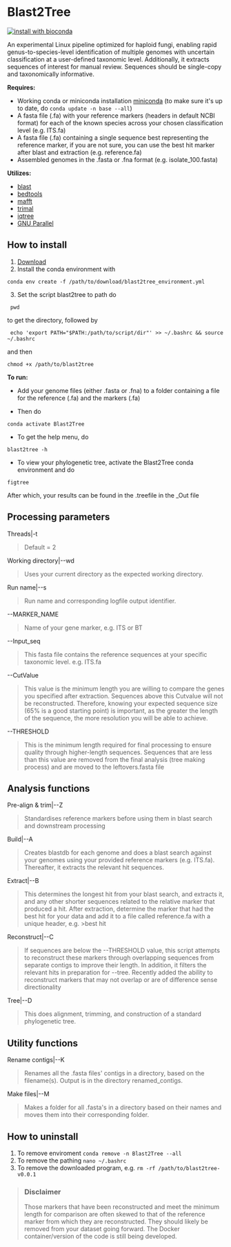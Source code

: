 # Blast2Tree

[![install with bioconda](https://img.shields.io/badge/install%20with-bioconda-brightgreen.svg?style=flat)](https://bioconda.github.io/)

An experimental Linux pipeline optimized for haploid fungi, enabling rapid genus-to-species-level identification of multiple genomes with uncertain classification at a user-defined taxonomic level. Additionally, it extracts sequences of interest for manual review. Sequences should be single-copy and taxonomically informative.

**Requires:**
- Working conda or miniconda installation [miniconda](https://www.anaconda.com/download/success) (to make sure it's up to date, do `conda update -n base --all`)
- A fasta file (.fa) with your reference markers (headers in default NCBI format) for each of the known species across your chosen classification level (e.g. ITS.fa)
- A fasta file (.fa) containing a single sequence best representing the reference marker, if you are not sure, you can use the best hit marker after blast and extraction (e.g. reference.fa)
- Assembled genomes in the .fasta or .fna format (e.g. isolate_100.fasta)

**Utilizes:**
- [blast](https://anaconda.org/bioconda/blast) 
- [bedtools](https://anaconda.org/bioconda/bedtools)
- [mafft](https://anaconda.org/bioconda/mafft)
- [trimal](https://anaconda.org/bioconda/trimal)
- [iqtree](https://anaconda.org/bioconda/iqtree)
- [GNU Parallel](https://anaconda.org/conda-forge/parallel)

## How to install
1) [Download](https://github.com/CallinCeriani/blast2tree/releases)
2) Install the conda environment with
```
conda env create -f /path/to/download/blast2tree_environment.yml
```
3) Set the script blast2tree to path
do
```
 pwd
```
to get the directory, followed by 
```
 echo 'export PATH="$PATH:/path/to/script/dir"' >> ~/.bashrc && source ~/.bashrc
```
and then
```
chmod +x /path/to/blast2tree
```

**To run:**
- Add your genome files (either .fasta or .fna) to a folder containing a file for the reference (.fa) and the markers (.fa)
  
- Then do
```
conda activate Blast2Tree
```
  
- To get the help menu, do
```
blast2tree -h
```

- To view your phylogenetic tree, activate the Blast2Tree conda environment and do
```
figtree
```
After which, your results can be found in the .treefile in the _Out file

## Processing parameters

Threads|-t
> Default = 2

Working directory|--wd 
> Uses your current directory as the expected working directory.

Run name|--s
> Run name and corresponding logfile output identifier.

--MARKER_NAME
> Name of your gene marker, e.g. ITS or BT

--Input_seq
> This fasta file contains the reference sequences at your specific taxonomic level. e.g. ITS.fa

--CutValue 
> This value is the minimum length you are willing to compare the genes you specified after extraction. Sequences above this Cutvalue will not be reconstructed. Therefore, knowing your expected sequence size (65% is a good starting point) is important, as the greater the length of the sequence, the more resolution you will be able to achieve.

 --THRESHOLD
> This is the minimum length required for final processing to ensure quality through higher-length sequences. Sequences that are less than this value are removed from the final analysis (tree making process) and are moved to the leftovers.fasta file

## Analysis functions

Pre-align & trim|--Z
> Standardises reference markers before using them in blast search and downstream processing

Build|--A
> Creates blastdb for each genome and does a blast search against your genomes using your provided reference markers (e.g. ITS.fa). Thereafter, it extracts the relevant hit sequences.

Extract|--B
> This determines the longest hit from your blast search, and extracts it, and any other shorter sequences related to the relative marker that produced a hit. After extraction, determine the marker that had the best hit for your data and add it to a file called reference.fa with a unique header, e.g. >best hit

Reconstruct|--C
> If sequences are below the --THRESHOLD value, this script attempts to reconstruct these markers through overlapping sequences from separate contigs to improve their length. In addition, it filters the relevant hits in preparation for --tree. Recently added the ability to reconstruct markers that may not overlap or are of difference sense directionality

Tree|--D
> This does alignment, trimming, and construction of a standard phylogenetic tree.

## Utility functions
Rename contigs|--K
> Renames all the .fasta files' contigs in a directory, based on the filename(s). Output is in the directory renamed_contigs.

Make files|--M
> Makes a folder for all .fasta's in a directory based on their names and moves them into their corresponding folder.

 ## How to uninstall
 1) To remove enviroment `conda remove -n Blast2Tree --all`
 2)  To remove the pathing `nano ~/.bashrc`
3)  To remove the downloaded program, e.g. `rm -rf /path/to/blast2tree-v0.0.1` 

> ### Disclaimer
> Those markers that have been reconstructed and meet the minimum length for comparison are often skewed to that of the reference marker from which they are reconstructed. They should likely be removed from your dataset going forward. The Docker container/version of the code is still being developed.

